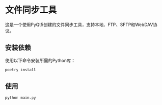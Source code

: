 # 文件同步工具

这是一个使用PyQt5创建的文件同步工具，支持本地、FTP、SFTP和WebDAV协议。

## 安装依赖

使用以下命令安装所需的Python库：

```bash
poetry install
```
## 使用
```commandline
python main.py
```